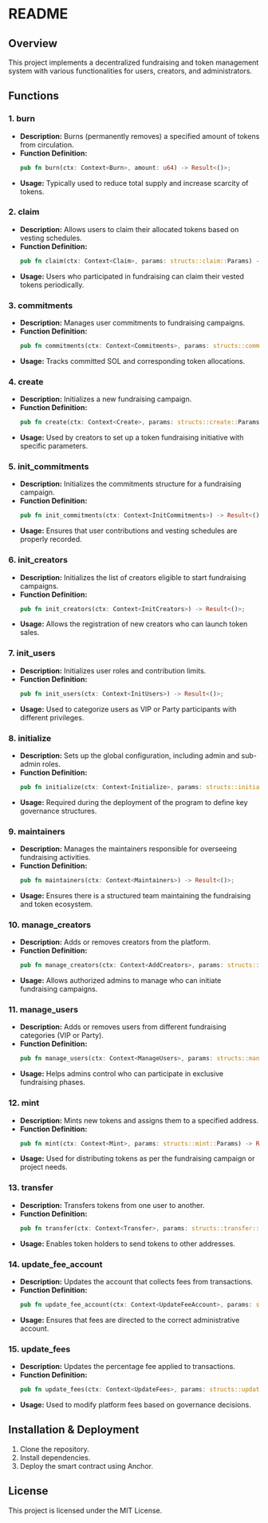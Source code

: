# README

## Overview
This project implements a decentralized fundraising and token management system with various functionalities for users, creators, and administrators.

## Functions

### 1. **burn**
   - **Description:** Burns (permanently removes) a specified amount of tokens from circulation.
   - **Function Definition:**
     ```rust
     pub fn burn(ctx: Context<Burn>, amount: u64) -> Result<()>;
     ```
   - **Usage:** Typically used to reduce total supply and increase scarcity of tokens.

### 2. **claim**
   - **Description:** Allows users to claim their allocated tokens based on vesting schedules.
   - **Function Definition:**
     ```rust
     pub fn claim(ctx: Context<Claim>, params: structs::claim::Params) -> Result<()>;
     ```
   - **Usage:** Users who participated in fundraising can claim their vested tokens periodically.

### 3. **commitments**
   - **Description:** Manages user commitments to fundraising campaigns.
   - **Function Definition:**
     ```rust
     pub fn commitments(ctx: Context<Commitments>, params: structs::commit::Params) -> Result<()>;
     ```
   - **Usage:** Tracks committed SOL and corresponding token allocations.

### 4. **create**
   - **Description:** Initializes a new fundraising campaign.
   - **Function Definition:**
     ```rust
     pub fn create(ctx: Context<Create>, params: structs::create::Params) -> Result<()>;
     ```
   - **Usage:** Used by creators to set up a token fundraising initiative with specific parameters.

### 5. **init_commitments**
   - **Description:** Initializes the commitments structure for a fundraising campaign.
   - **Function Definition:**
     ```rust
     pub fn init_commitments(ctx: Context<InitCommitments>) -> Result<()>;
     ```
   - **Usage:** Ensures that user contributions and vesting schedules are properly recorded.

### 6. **init_creators**
   - **Description:** Initializes the list of creators eligible to start fundraising campaigns.
   - **Function Definition:**
     ```rust
     pub fn init_creators(ctx: Context<InitCreators>) -> Result<()>;
     ```
   - **Usage:** Allows the registration of new creators who can launch token sales.

### 7. **init_users**
   - **Description:** Initializes user roles and contribution limits.
   - **Function Definition:**
     ```rust
     pub fn init_users(ctx: Context<InitUsers>) -> Result<()>;
     ```
   - **Usage:** Used to categorize users as VIP or Party participants with different privileges.

### 8. **initialize**
   - **Description:** Sets up the global configuration, including admin and sub-admin roles.
   - **Function Definition:**
     ```rust
     pub fn initialize(ctx: Context<Initialize>, params: structs::initialize::Params) -> Result<()>;
     ```
   - **Usage:** Required during the deployment of the program to define key governance structures.

### 9. **maintainers**
   - **Description:** Manages the maintainers responsible for overseeing fundraising activities.
   - **Function Definition:**
     ```rust
     pub fn maintainers(ctx: Context<Maintainers>) -> Result<()>;
     ```
   - **Usage:** Ensures there is a structured team maintaining the fundraising and token ecosystem.

### 10. **manage_creators**
   - **Description:** Adds or removes creators from the platform.
   - **Function Definition:**
     ```rust
     pub fn manage_creators(ctx: Context<AddCreators>, params: structs::manage_creators::Params) -> Result<()>;
     ```
   - **Usage:** Allows authorized admins to manage who can initiate fundraising campaigns.

### 11. **manage_users**
   - **Description:** Adds or removes users from different fundraising categories (VIP or Party).
   - **Function Definition:**
     ```rust
     pub fn manage_users(ctx: Context<ManageUsers>, params: structs::manage_users::Params) -> Result<()>;
     ```
   - **Usage:** Helps admins control who can participate in exclusive fundraising phases.

### 12. **mint**
   - **Description:** Mints new tokens and assigns them to a specified address.
   - **Function Definition:**
     ```rust
     pub fn mint(ctx: Context<Mint>, params: structs::mint::Params) -> Result<()>;
     ```
   - **Usage:** Used for distributing tokens as per the fundraising campaign or project needs.

### 13. **transfer**
   - **Description:** Transfers tokens from one user to another.
   - **Function Definition:**
     ```rust
     pub fn transfer(ctx: Context<Transfer>, params: structs::transfer::Params) -> Result<()>;
     ```
   - **Usage:** Enables token holders to send tokens to other addresses.

### 14. **update_fee_account**
   - **Description:** Updates the account that collects fees from transactions.
   - **Function Definition:**
     ```rust
     pub fn update_fee_account(ctx: Context<UpdateFeeAccount>, params: structs::update_fee_account::Params) -> Result<()>;
     ```
   - **Usage:** Ensures that fees are directed to the correct administrative account.

### 15. **update_fees**
   - **Description:** Updates the percentage fee applied to transactions.
   - **Function Definition:**
     ```rust
     pub fn update_fees(ctx: Context<UpdateFees>, params: structs::update_fee::Params) -> Result<()>;
     ```
   - **Usage:** Used to modify platform fees based on governance decisions.

## Installation & Deployment
1. Clone the repository.
2. Install dependencies.
3. Deploy the smart contract using Anchor.

## License
This project is licensed under the MIT License.

